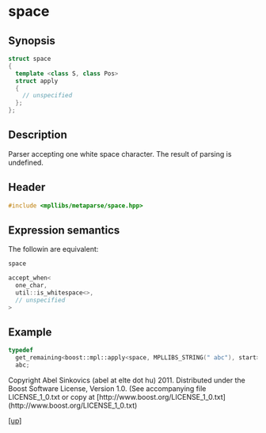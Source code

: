 # space

## Synopsis

```cpp
struct space
{
  template <class S, class Pos>
  struct apply
  {
    // unspecified
  };
};
```

## Description

Parser accepting one white space character. The result of parsing is undefined.

## Header

```cpp
#include <mpllibs/metaparse/space.hpp>
```

## Expression semantics

The followin are equivalent:

```cpp
space

accept_when<
  one_char,
  util::is_whitespace<>,
  // unspecified
>
```

## Example

```cpp
typedef
  get_remaining<boost::mpl::apply<space, MPLLIBS_STRING(" abc"), start>>::type
  abc;
```

<p class="copyright">
Copyright Abel Sinkovics (abel at elte dot hu) 2011.
Distributed under the Boost Software License, Version 1.0.
(See accompanying file LICENSE_1_0.txt or copy at
[http://www.boost.org/LICENSE_1_0.txt](http://www.boost.org/LICENSE_1_0.txt)
</p>

[[up]](reference.html)


